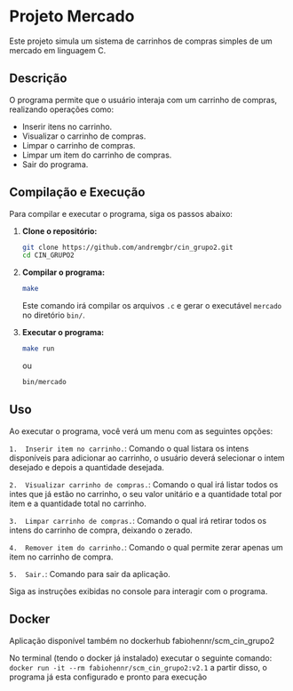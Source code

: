 # Projeto Mercado

Este projeto simula um sistema de carrinhos de compras simples de um mercado em linguagem C.

## Descrição

O programa permite que o usuário interaja com um carrinho de compras, realizando operações como:

* Inserir itens no carrinho.
* Visualizar o carrinho de compras.
* Limpar o carrinho de compras.
* Limpar um item do carrinho de compras.
* Sair do programa.


## Compilação e Execução

Para compilar e executar o programa, siga os passos abaixo:

1.  **Clone o repositório:**

    ```bash
    git clone https://github.com/andremgbr/cin_grupo2.git
    cd CIN_GRUPO2
    ```

2.  **Compilar o programa:**

    ```bash
    make
    ```

    Este comando irá compilar os arquivos `.c` e gerar o executável `mercado` no diretório `bin/`.

3.  **Executar o programa:**

    ```bash
    make run
    ```

    ou

    ```bash
    bin/mercado
    ```

## Uso

Ao executar o programa, você verá um menu com as seguintes opções:

```1.  Inserir item no carrinho.```: Comando o qual listara os intens disponíveis para adicionar ao carrinho, o usuário deverá
selecionar o intem desejado e depois a quantidade desejada.
  
```2.  Visualizar carrinho de compras.```: Comando o qual irá listar todos os intes que já estão no carrinho, o seu valor unitário
e a quantidade total por item e a quantidade total no carrinho.

```3.  Limpar carrinho de compras.```: Comando o qual irá retirar todos os intens do carrinho de compra, deixando o zerado.

```4.  Remover item do carrinho.```: Comando o qual permite zerar apenas um item no carrinho de compra.

```5.  Sair.```: Comando para sair da aplicação.

Siga as instruções exibidas no console para interagir com o programa.


## Docker

Aplicação disponível também no dockerhub fabiohennr/scm_cin_grupo2

No terminal (tendo o docker já instalado) executar o seguinte comando: 
```docker run -it --rm fabiohennr/scm_cin_grupo2:v2.1```
a partir disso, o programa já esta configurado e pronto para execução

